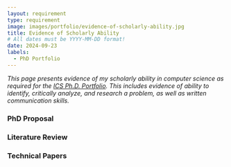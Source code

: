 ```yaml
---
layout: requirement
type: requirement
image: images/portfolio/evidence-of-scholarly-ability.jpg
title: Evidence of Scholarly Ability
# All dates must be YYYY-MM-DD format!
date: 2024-09-23
labels:
  - PhD Portfolio
---
```


*This page presents evidence of my scholarly ability in computer science as required for the [ICS Ph.D. Portfolio](https://philipmjohnson.org/essays/why-and-how-to-write-a-high-quality-phd-portfolio.html). This includes evidence of ability to identify, critically analyze, and research a problem, as well as written communication skills.*

### PhD Proposal

### Literature Review

### Technical Papers